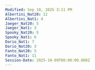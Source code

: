 ```yaml
---
Modified: Sep 18, 2025 3:11 PM
Albertini_Nat20: 12
Albertini_Nat1: 4
Jaeger_Nat20: 5
Jaeger_Nat1: 3
Spooky_Nat20: 5
Spooky_Nat1: 6
Dario_Nat1: 7
Dario_Nat20: 3
Fanto_Nat20: 5
Fanto_Nat1: 11
Session-Date: 2025-10-09T00:00:00.000Z
---
```

